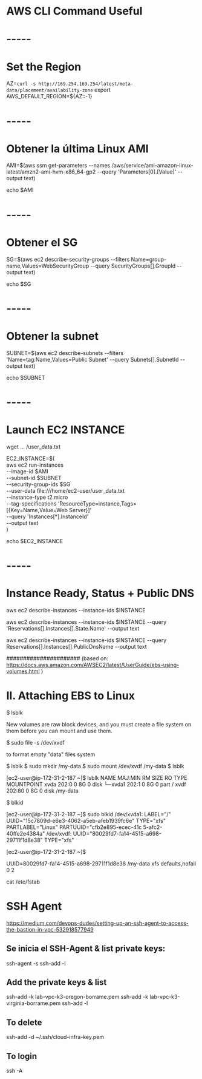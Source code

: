 # AWS CLI Command Useful

# ______________-----______________
# Set the Region

AZ=`curl -s http://169.254.169.254/latest/meta-data/placement/availability-zone`
export AWS_DEFAULT_REGION=${AZ::-1}


# ______________-----______________
# Obtener la última Linux AMI

AMI=$(aws ssm get-parameters --names /aws/service/ami-amazon-linux-latest/amzn2-ami-hvm-x86_64-gp2 --query 'Parameters[0].[Value]' --output text)

echo $AMI


# ______________-----______________
# Obtener el SG

SG=$(aws ec2 describe-security-groups --filters Name=group-name,Values=WebSecurityGroup --query SecurityGroups[].GroupId --output text)

echo $SG


# ______________-----______________
# Obtener la subnet

SUBNET=$(aws ec2 describe-subnets --filters 'Name=tag:Name,Values=Public Subnet' --query Subnets[].SubnetId --output text)

echo $SUBNET


# ______________-----______________
# Launch EC2 INSTANCE

wget ... /user_data.txt 

EC2_INSTANCE=$(\
aws ec2 run-instances \
--image-id $AMI \
--subnet-id $SUBNET \
--security-group-ids $SG \
--user-data file:///home/ec2-user/user_data.txt \
--instance-type t2.micro \
--tag-specifications 'ResourceType=instance,Tags=[{Key=Name,Value=Web Server}]' \
--query 'Instances[*].InstanceId' \
--output text \
)

echo $EC2_INSTANCE


# ______________-----______________
# Instance Ready, Status + Public DNS

aws ec2 describe-instances --instance-ids $INSTANCE

aws ec2 describe-instances --instance-ids $INSTANCE --query 'Reservations[].Instances[].State.Name' --output text

aws ec2 describe-instances --instance-ids $INSTANCE --query Reservations[].Instances[].PublicDnsName --output text


######################
(based on:
https://docs.aws.amazon.com/AWSEC2/latest/UserGuide/ebs-using-volumes.html
)
# II. Attaching EBS to Linux

$ lsblk

New volumes are raw block devices, and you must create a file system on them before you can mount and use them.

$ sudo file -s /dev/xvdf

to format empty "data" files system

$ lsblk
$ sudo mkdir /my-data
$ sudo  mount /dev/xvdf /my-data
$ lsblk


[ec2-user@ip-172-31-2-187 ~]$ lsblk
NAME    MAJ:MIN RM SIZE RO TYPE MOUNTPOINT
xvda    202:0    0   8G  0 disk 
└─xvda1 202:1    0   8G  0 part /
xvdf    202:80   0   8G  0 disk /my-data



$ blkid

[ec2-user@ip-172-31-2-187 ~]$ sudo blkid 
/dev/xvda1: LABEL="/" UUID="15c7809d-e6e3-4062-a5eb-afeb1939fc6e" TYPE="xfs" PARTLABEL="Linux" PARTUUID="cfb2e895-ecec-41c
5-afc2-40ffe2e4384a"
/dev/xvdf: UUID="80029fd7-fa14-4515-a698-29711f1d8e38" TYPE="xfs"


[ec2-user@ip-172-31-2-187 ~]$ 

UUID=80029fd7-fa14-4515-a698-29711f1d8e38  /my-data  xfs  defaults,nofail  0  2


cat /etc/fstab



# SSH Agent

https://medium.com/devops-dudes/setting-up-an-ssh-agent-to-access-the-bastion-in-vpc-532918577949


## Se inicia el SSH-Agent & list private keys: 
ssh-agent -s
ssh-add -l

## Add the private keys & list
ssh-add -k lab-vpc-k3-oregon-borrame.pem
ssh-add -k lab-vpc-k3-virginia-borrame.pem
ssh-add -l

## To delete
ssh-add -d  ~/.ssh/cloud-infra-key.pem

## To login
ssh -A <hostname>

